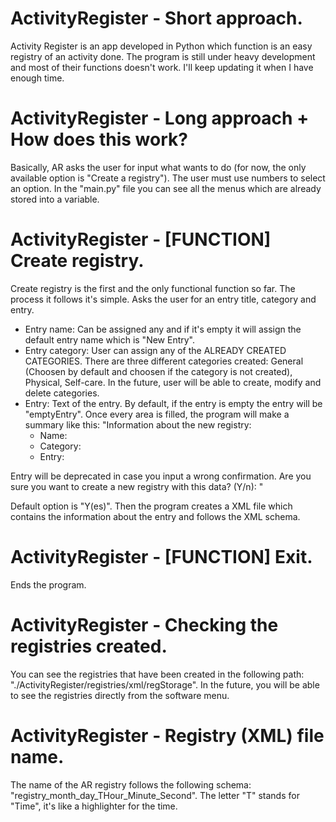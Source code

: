# ActivityRegister - Short approach.
Activity Register is an app developed in Python which function is an easy registry of an activity done. The program is still under heavy development and most of their functions doesn't work. I'll keep updating it when I have enough time.

# ActivityRegister - Long approach + How does this work?
Basically, AR asks the user for input what wants to do (for now, the only available option is "Create a registry"). The user must use numbers to select an option. In the "main.py" file you can see all the menus which are already stored into a variable.

# ActivityRegister - [FUNCTION] Create registry.
Create registry is the first and the only functional function so far. The process it follows it's simple. Asks the user for an entry title, category and entry.
  - Entry name: Can be assigned any and if it's empty it will assign the default entry name which is "New Entry".
  - Entry category: User can assign any of the ALREADY CREATED CATEGORIES. There are three different categories created: General (Choosen by default and choosen if the category is not created), Physical, Self-care. In the future, user will be able to create, modify and delete categories.
  - Entry: Text of the entry. By default, if the entry is empty the entry will be "emptyEntry".
Once every area is filled, the program will make a summary like this:
"Information about the new registry:
    - Name: <entryName>
    - Category: <category>
    - Entry: <entry>

Entry will be deprecated in case you input a wrong confirmation.
Are you sure you want to create a new registry with this data? (Y/n): "

Default option is "Y(es)". Then the program creates a XML file which contains the information about the entry and follows the XML schema.

# ActivityRegister - [FUNCTION] Exit.
Ends the program.
  
# ActivityRegister - Checking the registries created.
You can see the registries that have been created in the following path: "./ActivityRegister/registries/xml/regStorage". In the future, you will be able to see the registries directly from the software menu.
  
# ActivityRegister - Registry (XML) file name.
The name of the AR registry follows the following schema: "registry_month_day_THour_Minute_Second". The letter "T" stands for "Time", it's like a highlighter for the time.
